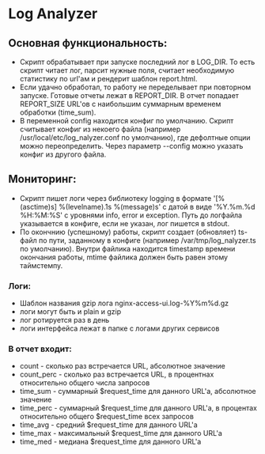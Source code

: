 # Log Analyzer

## Основная функциональность:
- Скрипт обрабатывает при запуске последний лог в LOG_DIR. То есть скрипт читает лог, парсит нужные поля,
считает необходимую статистику по url'ам и рендерит шаблон report.html.
- Если удачно обработал, то работу не переделывает при повторном запуске. Готовые отчеты лежат в REPORT_DIR.
В отчет попадает REPORT_SIZE URL'ов с наибольшим суммарным временем обработки (time_sum).
- В переменной config находится конфиг по умолчанию. Скрипт считывает конфиг из некоего файла
(например /usr/local/etc/log_nalyzer.conf по умолчанию), где дефолтные опции можно переопределить.
Через параметр --config можно указать конфиг из другого файла.

## Мониторинг:
- Скрипт пишет логи через библиотеку logging в формате '[%(asctime)s] %(levelname).1s %(message)s' c датой в виде
'%Y.%m.%d %H:%M:%S' с уровнями info, error и exception. Путь до логфайла указывается в конфиге, если не указан, лог пишется в stdout.
- По окончнию (успешному) работы, скрипт создает (обновляет) ts-файл по пути, заданному в конфиге
(например /var/tmp/log_nalyzer.ts по умолчанию). Внутри файлика находится timestamp времени окончания работы,
mtime файлика должен быть равен этому таймстемпу.

### Логи:
- Шаблон названия gzip лога nginx-access-ui.log-%Y%m%d.gz
- логи могут быть и plain и gzip
- лог ротируется раз в день
- логи интерфейса лежат в папке с логами других сервисов

### В отчет входит:
- count - сколько раз встречается URL, абсолютное значение
- count_perc - сколько раз встречается URL, в процентнах относительно общего числа запросов
- time_sum - суммарный $request_time для данного URL'а, абсолютное значение
- time_perc - суммарный $request_time для данного URL'а, в процентах относительно общего $request_time всех запросов
- time_avg - средний $request_time для данного URL'а
- time_max - максимальный $request_time для данного URL'а
- time_med - медиана $request_time для данного URL'а

